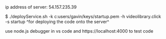ip address of server: 54.157.235.39

$ ./deployService.sh -k c:users/gavin/keys/startup.pem -h videolibrary.click -s startup
^for deploying the code onto the server^

use node.js debugger in vs code and https://localhost:4000 to test code

